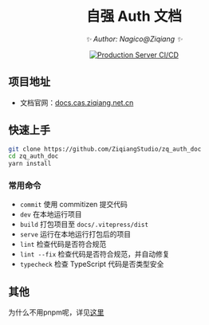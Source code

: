 <div align="center">

# 自强 Auth 文档

<!-- markdownlint-disable-next-line MD036 -->
_✨ Author: Nagico@Ziqiang ✨_
</div>

<p align="center">
  <a href="https://github.com/ZiqiangStudio/zq_auth_doc/actions/workflows/cicd.yml">
    <img src="https://github.com/ZiqiangStudio/zq_auth_doc/actions/workflows/cicd.yml/badge.svg?branch=main" alt="Production Server CI/CD">
  </a>
</p>
<!-- markdownlint-enable MD033 -->

## 项目地址

- 文档官网：[docs.cas.ziqiang.net.cn](https://docs.cas.ziqiang.net.cn)

## 快速上手

```bash
git clone https://github.com/ZiqiangStudio/zq_auth_doc
cd zq_auth_doc
yarn install
```

### 常用命令

- `commit` 使用 commitizen 提交代码
- `dev` 在本地运行项目
- `build` 打包项目至 `docs/.vitepress/dist`
- `serve` 运行在本地运行打包后的项目
- `lint` 检查代码是否符合规范
- `lint --fix` 检查代码是否符合规范，并自动修复
- `typecheck` 检查 TypeScript 代码是否类型安全

## 其他

为什么不用pnpm呢，详见[这里](https://github.com/emersonbottero/vitepress-plugin-mermaid/issues/47#issuecomment-1633427764)